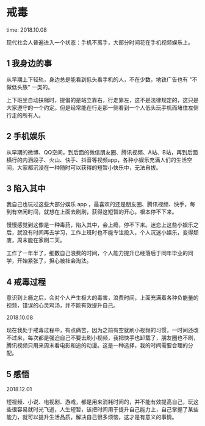 # 戒毒

time: 2018.10.08

现代社会人普遍进入一个状态：手机不离手，大部分时间花在手机视频娱乐上。

## 1 我身边的事

从早期上下轻轨，身边总是能看到低头看手机的人，不在少数，地铁广告也有 "不做低头族" 一类的。  

上下班坐自动扶梯时，提倡的是站立靠右，行走靠左，这不是法律规定的，这只是大家遵守的一个约定。但是经常能在行走那一侧看到一个人低头玩手机而堵住左侧行走的所有人。

## 2 手机娱乐

从早期的微博、QQ空间，到后面的微信朋友圈、腾讯视频、A站、B站，再到后面横行的内涵段子、火山、快手、抖音等视频app，各种小娱乐充满人们的生活空间，大家都沉浸在一种随时可以获得的短暂小快乐中，无法自拔。

## 3 陷入其中

我自己也玩过这些大部分娱乐 app ，最喜欢的还是朋友圈、腾讯视频、快手，每到有空闲时间，就想在上面去刷刷，获得这短暂的开心，根本停不下来。

慢慢感觉到这像是一种毒药，陷入其中，会上瘾，停不下来。迷恋上这些小娱乐之后，就没有时间再去学习，工作上班时也不能专注投入，个人沉迷小娱乐，变得颓废，周末能在家刷二天。

工作了一年半了，细数自己浪费的时间，个人能力提升已经落后于同年毕业的同学，开始紧张了，担心被社会淘汰。

## 4 戒毒过程

意识到上瘾之后，会对个人产生极大的毒害，浪费时间，上面充满着各种负能量的视频，错误的心灵鸡汤，并不能有效提升自己。

2018.10.08

现在我处于戒毒过程中，有点痛苦，因为之前有空就刷小视频的习惯，一时间还改不过来，每次都是强迫自己不要去刷小视频，我把快手也卸载了，朋友圈也不刷，腾讯视频只用来周末看电影和追的动漫。这是一种选择，我的时间需要合理的分配。

## 5 感悟

2018.12.01

短视频、小说、电视剧、游戏，都是用来消耗时间的，并不能有效提高自己，玩这些很容易就时光飞逝，人生短暂，该把时间用于提升自己能力上，自己掌握了某些能力，就可以提升生活品质，解决自己很多烦恼，这才是有意义的事情。
